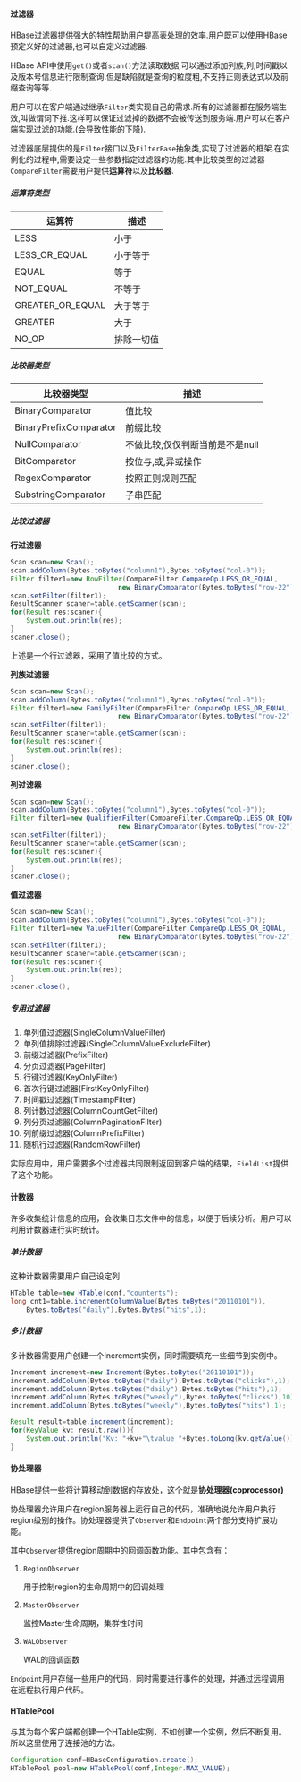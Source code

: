 #### 过滤器

HBase过滤器提供强大的特性帮助用户提高表处理的效率.用户既可以使用HBase预定义好的过滤器,也可以自定义过滤器.

HBase API中使用`get()`或者`scan()`方法读取数据,可以通过添加列族,列,时间戳以及版本号信息进行限制查询.但是缺陷就是查询的粒度粗,不支持正则表达式以及前缀查询等等.

用户可以在客户端通过继承`Filter`类实现自己的需求.所有的过滤器都在服务端生效,叫做谓词下推.这样可以保证过滤掉的数据不会被传送到服务端.用户可以在客户端实现过滤的功能.(会导致性能的下降).

过滤器底层提供的是`Filter`接口以及`FilterBase`抽象类,实现了过滤器的框架.在实例化的过程中,需要设定一些参数指定过滤器的功能.其中比较类型的过滤器`CompareFilter`需要用户提供**运算符**以及**比较器**.

##### 运算符类型

| 运算符           | 描述       |
| ---------------- | ---------- |
| LESS             | 小于       |
| LESS_OR_EQUAL    | 小于等于   |
| EQUAL            | 等于       |
| NOT_EQUAL        | 不等于     |
| GREATER_OR_EQUAL | 大于等于   |
| GREATER          | 大于       |
| NO_OP            | 排除一切值 |

##### 比较器类型

| 比较器类型             | 描述                            |
| ---------------------- | ------------------------------- |
| BinaryComparator       | 值比较                          |
| BinaryPrefixComparator | 前缀比较                        |
| NullComparator         | 不做比较,仅仅判断当前是不是null |
| BitComparator          | 按位与,或,异或操作              |
| RegexComparator        | 按照正则规则匹配                |
| SubstringComparator    | 子串匹配                        |

##### 比较过滤器

**行过滤器**

```java
Scan scan=new Scan();
scan.addColumn(Bytes.toBytes("column1"),Bytes.toBytes("col-0"));
Filter filter1=new RowFilter(CompareFilter.CompareOp.LESS_OR_EQUAL,
                           new BinaryComparator(Bytes.toBytes("row-22")));
scan.setFilter(filter1);
ResultScanner scaner=table.getScanner(scan);
for(Result res:scaner){
    System.out.println(res);
}
scaner.close();
```

上述是一个行过滤器，采用了值比较的方式。

**列族过滤器**

```java
Scan scan=new Scan();
scan.addColumn(Bytes.toBytes("column1"),Bytes.toBytes("col-0"));
Filter filter1=new FamilyFilter(CompareFilter.CompareOp.LESS_OR_EQUAL,
                           new BinaryComparator(Bytes.toBytes("row-22")));
scan.setFilter(filter1);
ResultScanner scaner=table.getScanner(scan);
for(Result res:scaner){
    System.out.println(res);
}
scaner.close();
```

**列过滤器**

```java
Scan scan=new Scan();
scan.addColumn(Bytes.toBytes("column1"),Bytes.toBytes("col-0"));
Filter filter1=new QualifierFilter(CompareFilter.CompareOp.LESS_OR_EQUAL,
                           new BinaryComparator(Bytes.toBytes("row-22")));
scan.setFilter(filter1);
ResultScanner scaner=table.getScanner(scan);
for(Result res:scaner){
    System.out.println(res);
}
scaner.close();
```

**值过滤器**

```java
Scan scan=new Scan();
scan.addColumn(Bytes.toBytes("column1"),Bytes.toBytes("col-0"));
Filter filter1=new ValueFilter(CompareFilter.CompareOp.LESS_OR_EQUAL,
                           new BinaryComparator(Bytes.toBytes("row-22")));
scan.setFilter(filter1);
ResultScanner scaner=table.getScanner(scan);
for(Result res:scaner){
    System.out.println(res);
}
scaner.close();
```

##### 专用过滤器

1. 单列值过滤器(SingleColumnValueFilter)
2. 单列值排除过滤器(SingleColumnValueExcludeFilter)
3. 前缀过滤器(PrefixFilter)
4. 分页过滤器(PageFilter)
5. 行键过滤器(KeyOnlyFilter)
6. 首次行键过滤器(FirstKeyOnlyFilter)
7. 时间戳过滤器(TimestampFilter)
8. 列计数过滤器(ColumnCountGetFilter)
9. 列分页过滤器(ColumnPaginationFilter)
10. 列前缀过滤器(ColumnPrefixFilter)
11. 随机行过滤器(RandomRowFilter)

实际应用中，用户需要多个过滤器共同限制返回到客户端的结果，`FieldList`提供了这个功能。

#### 计数器

许多收集统计信息的应用，会收集日志文件中的信息，以便于后续分析。用户可以利用计数器进行实时统计。

##### 单计数器

这种计数器需要用户自己设定列

```java
HTable table=new HTable(conf,"counterts");
long cnt1=table.incrementColumnValue(Bytes.toBytes("20110101")),
	Bytes.toBytes("daily"),Bytes.Bytes("hits",1);
```

##### 多计数器

多计数器需要用户创建一个Increment实例，同时需要填充一些细节到实例中。

```java
Increment increment=new Increment(Bytes.toBytes("20110101"));
increment.addColumn(Bytes.toBytes("daily"),Bytes.toBytes("clicks"),1);
increment.addColumn(Bytes.toBytes("daily"),Bytes.toBytes("hits"),1);
increment.addColumn(Bytes.toBytes("weekly"),Bytes.toBytes("clicks"),10);
increment.addColumn(Bytes.toBytes("weekly"),Bytes.toBytes("hits"),1);

Result result=table.increment(increment);
for(KeyValue kv: result.raw()){
    System.out.println("Kv: "+kv+"\tvalue "+Bytes.toLong(kv.getValue()));
}
```

#### 协处理器

HBase提供一些将计算移动到数据的存放处，这个就是**协处理器(coprocessor)**

协处理器允许用户在region服务器上运行自己的代码，准确地说允许用户执行region级别的操作。协处理器提供了`Observer`和`Endpoint`两个部分支持扩展功能。

其中`Observer`提供region周期中的回调函数功能。其中包含有：

1. `RegionObserver`

   用于控制region的生命周期中的回调处理

2. `MasterObserver`

   监控Master生命周期，集群性时间

3. `WALObserver`

   WAL的回调函数

`Endpoint`用户存储一些用户的代码，同时需要进行事件的处理，并通过远程调用在远程执行用户代码。

#### HTablePool

与其为每个客户端都创建一个HTable实例，不如创建一个实例，然后不断复用。所以这里使用了连接池的方法。

```java
Configuration conf=HBaseConfiguration.create();
HTablePool pool=new HTablePool(conf,Integer.MAX_VALUE);
```


